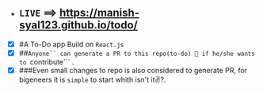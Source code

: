 - ## ```LIVE``` ==> https://manish-syal123.github.io/todo/
- [x] #A To-Do app Build on ```React.js``` 
- [x] ##```Anyone`` can generate a PR to this repo(to-do) 🤗 if he/she wants to ```contribute``` .
- [x] ###Even small changes to repo is also considered to generate PR, for bigeneers it is ```simple``` to start whith isn't it✌️?.
